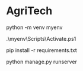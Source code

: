 # AgriTech
 
python -m venv myenv



 .\myenv\Scripts\Activate.ps1 


 
pip install -r requirements.txt





python manage.py runserver

